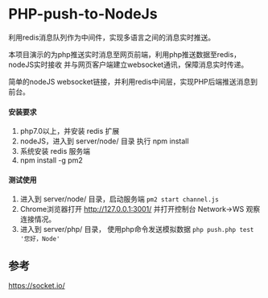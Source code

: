 #  PHP-push-to-NodeJs
利用redis消息队列作为中间件，实现多语言之间的消息实时推送。

本项目演示的为php推送实时消息至网页前端，利用php推送数据至redis，nodeJS实时接收
并与网页客户端建立websocket通讯，保障消息实时传递。

简单的nodeJS websocket链接，并利用redis中间层，实现PHP后端推送消息到前台。

#### 安装要求

1. php7.0以上，并安装 redis 扩展
2. nodeJS，进入到 server/node/ 目录  执行 npm install
3. 系统安装 redis 服务端
4. npm install -g pm2

#### 测试使用

1. 进入到 server/node/ 目录，启动服务端 `pm2 start channel.js `
2. Chrome浏览器打开 http://127.0.0.1:3001/ 并打开控制台 Network->WS 观察连接情况。
3. 进入到 server/php/ 目录， 使用php命令发送模拟数据
   `php push.php test '您好，Node'`


## 参考

https://socket.io/
